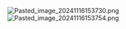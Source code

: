 ![Pasted\_image\_20241116153730.png](pasted_image_20241116153730.png)
![Pasted\_image\_20241116153754.png](pasted_image_20241116153754.png)
